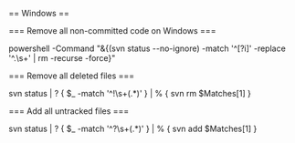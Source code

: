 == Windows ==

=== Remove all non-committed code on Windows ===

powershell -Command "&{(svn status --no-ignore) -match '^[\?i]' -replace '^.\s+' | rm -recurse -force}"

=== Remove all deleted files ===

svn status | ? { $_ -match '^!\s+(.*)' } | % { svn rm $Matches[1] }

=== Add all untracked files ===

svn status | ? { $_ -match '^\?\s+(.*)' } | % { svn add $Matches[1] }
